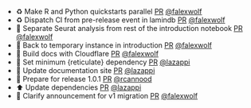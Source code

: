 - ♻️ Make R and Python quickstarts parallel [PR](https://github.com/laminlabs/laminr/pull/170) [@falexwolf](https://github.com/falexwolf)
- ♻️ Dispatch CI from pre-release event in lamindb [PR](https://github.com/laminlabs/laminr/pull/168) [@falexwolf](https://github.com/falexwolf)
- 👷 Separate Seurat analysis from rest of the introduction notebook [PR](https://github.com/laminlabs/laminr/pull/163) [@falexwolf](https://github.com/falexwolf)
- 💚 Back to temporary instance in introduction [PR](https://github.com/laminlabs/laminr/pull/161) [@falexwolf](https://github.com/falexwolf)
- 👷 Build docs with Cloudflare [PR](https://github.com/laminlabs/laminr/pull/160) [@falexwolf](https://github.com/falexwolf)
- 📌 Set minimum {reticulate} dependency [PR](https://github.com/laminlabs/laminr/pull/158) [@lazappi](https://github.com/lazappi)
- 📝  Update documentation site [PR](https://github.com/laminlabs/laminr/pull/159) [@lazappi](https://github.com/lazappi)
- :memo: Prepare for release 1.0.1 [PR](https://github.com/laminlabs/laminr/pull/157) [@rcannood](https://github.com/rcannood)
- ⬆️ Update dependencies [PR](https://github.com/laminlabs/laminr/pull/156) [@lazappi](https://github.com/lazappi)
- :memo: Clarify announcement for v1 migration [PR](https://github.com/laminlabs/laminr/pull/154) [@falexwolf](https://github.com/falexwolf)
